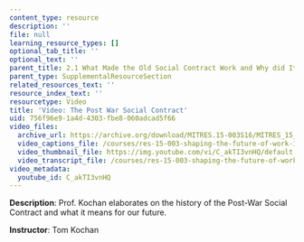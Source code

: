 ```yaml
---
content_type: resource
description: ''
file: null
learning_resource_types: []
optional_tab_title: ''
optional_text: ''
parent_title: 2.1 What Made the Old Social Contract Work and Why did It Break Down?
parent_type: SupplementalResourceSection
related_resources_text: ''
resource_index_text: ''
resourcetype: Video
title: 'Video: The Post War Social Contract'
uid: 756f96e9-1a4d-4303-fbe8-060adcad5f66
video_files:
  archive_url: https://archive.org/download/MITRES.15-003S16/MITRES_15_003S16_2-1-3_360p.mp4
  video_captions_file: /courses/res-15-003-shaping-the-future-of-work-15-662x-spring-2016/e763189ba61f5bbfa95fe2a9ff6d0d22_C_akTI3vnHQ.vtt
  video_thumbnail_file: https://img.youtube.com/vi/C_akTI3vnHQ/default.jpg
  video_transcript_file: /courses/res-15-003-shaping-the-future-of-work-15-662x-spring-2016/e97db33573322783071dceb0460f1d19_C_akTI3vnHQ.pdf
video_metadata:
  youtube_id: C_akTI3vnHQ
---
```


**Description**: Prof. Kochan elaborates on the history of the Post-War Social Contract and what it means for our future.

**Instructor**: Tom Kochan